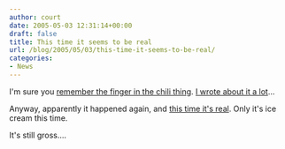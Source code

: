 ```yaml
---
author: court
date: 2005-05-03 12:31:14+00:00
draft: false
title: This time it seems to be real
url: /blog/2005/05/03/this-time-it-seems-to-be-real/
categories:
- News
---
```


I'm sure you [remember the finger in the chili thing](http://www.vallentyne.com/blog/archives/2005/04/heres_another_t.html).  [I wrote about it a lot](http://www.vallentyne.com/blog/archives/2005/03/ah_food_it_seem.html)...

Anyway, apparently it happened again, and [this time it's real](http://www.wwaytv3.com/Global/story.asp?S=3289152&nav=0zHRZM3B).  Only it's ice cream this time.

It's still gross....
